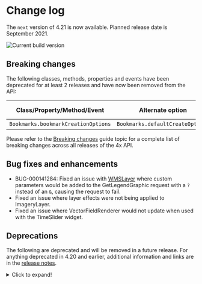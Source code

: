# Change log

The `next` version of 4.21 is now available.  Planned release date is September 2021.

![Current build version](https://img.shields.io/npm/v/arcgis-js-api/next?label=Current%20build)

## Breaking changes

The following classes, methods, properties and events have been deprecated for at least 2 releases and have now been removed from the API:

| Class/Property/Method/Event | Alternate option | Version deprecated |
|----------|-------------|--------------------|
| `Bookmarks.bookmarkCreationOptions` | `Bookmarks.defaultCreateOptions` | 4.18 |

Please refer to the [Breaking changes](https://developers.arcgis.com/javascript/latest/breaking-changes/) guide topic for a complete list of breaking changes across all releases of the 4x API.

## Bug fixes and enhancements

- BUG-000141284: Fixed an issue with [WMSLayer](https://developers.arcgis.com/javascript/latest/api-reference/esri-layers-WMSLayer.html) where custom parameters would be added to the GetLegendGraphic request with a `?` instead of an `&`, causing the request to fail.
- Fixed an issue where layer effects were not being applied to ImageryLayer.
- Fixed an issue where VectorFieldRenderer would not update when used with the TimeSlider widget.

## Deprecations
The following are deprecated and will be removed in a future release. For anything deprecated in 4.20 and earlier, additional information and links are in the [release notes](https://developers.arcgis.com/javascript/latest/release-notes/#deprecated-classes-properties-methods-events).

<details>
  <summary>Click to expand!</summary>  
  
*	decorators.declared deprecated since version 4.16. declared() is not needed to extend Accessor anymore. See Implementing Accessor for updated information.
*	promiseUtils.reject deprecated since version 4.19. Use the native Promise.reject() method instead.
*	promiseUtils.resolve deprecated since version 4.19. Use the native Promise.resolve() method instead.
*	projection.isSupported deprecated since version 4.18.
*	AttachmentInfo deprecated since version 4.19. Use AttachmentInfo instead.
* ChartMediaInfoValueSeries.x deprecated since version 4.17. Use value instead.
*	ChartMediaInfoValueSeries.y deprecated since version 4.17. Use tooltip instead.
*	SizeVariable.expression deprecated since version 4.2. Use SizeVariable.valueExpression instead.
*	PathSymbol3DLayer.size deprecated since version 4.12. Use PathSymbol3DLayer.width or PathSymbol3DLayer.height instead.
*	symbolPreview deprecated since version 4.11. Use symbolUtils instead.
*	symbolPreview.renderPreviewHTML deprecated since version 4.11. Use symbolUtils.renderPreviewHTML instead.
*	ClosestFacilityTask deprecated since version 4.20. Use closestFacility instead.
*	FindTask deprecated since version 4.20. Use find instead.
*	GeometryService deprecated since version 4.20. Use geometryService instead.
*	Geoprocessor deprecated since version 4.20. Use geoprocessor instead.
*	IdentifyTask deprecated since version 4.20. Use identify instead.
*	ImageIdentifyTask deprecated since version 4.20. Use imageService instead.
*	ImageServiceIdentifyTask deprecated since version 4.18. Use imageService instead.
*	Locator deprecated since version 4.20. Use locator instead.
*	PrintTask deprecated since version 4.20. Use print instead.
*	QueryTask deprecated since version 4.20. Use query instead.
*	RouteTask deprecated since version 4.20. Use route instead.
*	ServiceAreaTask deprecated since version 4.20. Use serviceArea instead.
*	AddressCandidate deprecated since version 4.20. Use AddressCandidate instead.
*	AlgorithmicColorRamp deprecated since version 4.20. Use AlgorithmicColorRamp instead.
*	AreasAndLengthsParameters deprecated since version 4.20. Use AreasAndLengthsParameters instead.
*	AttachmentQuery deprecated since version 4.20. Use AttachmentQuery instead.
*	BufferParameters deprecated since version 4.20. Use BufferParameters instead.
*	ClosestFacilityParameters deprecated since version 4.20. Use ClosestFacilityParameters instead.
*	ClosestFacilitySolveResult deprecated since version 4.20. Use ClosestFacilitySolveResult instead.
*	ColorRamp deprecated since version 4.20. Use ColorRamp instead.
*	DataFile deprecated since version 4.20. Use DataFile instead.
*	DataLayer deprecated since version 4.20. Use DataLayer instead.
*	DensifyParameters deprecated since version 4.20. Use DensifyParameters instead.
*	DirectionsFeatureSet deprecated since version 4.20. Use DirectionsFeatureSet instead.
*	DistanceParameters deprecated since version 4.20. Use DistanceParameters instead.
*	FeatureSet deprecated since version 4.20. Use FeatureSet instead.
*	FindParameters deprecated since version 4.20. Use FindParameters instead.
*	FindResult deprecated since version 4.20. Use FindResult instead.
*	GeneralizeParameters deprecated since version 4.20. Use GeneralizeParameters instead.
*	GPMessage deprecated since version 4.20. Use GPMessage instead.
*	IdentifyParameters deprecated since version 4.20. Use IdentifyParameters instead.
*	IdentifyResult deprecated since version 4.20. Use IdentifyResult instead.
*	ImageHistogramParameters deprecated since version 4.20. Use ImageHistogramParameters instead.
*	ImageIdentifyParameters deprecated since version 4.20. Use ImageIdentifyParameters instead.
*	ImageIdentifyResult deprecated since version 4.20. Use ImageIdentifyResult instead.
*	ImageServiceIdentifyParameters deprecated since version 4.18. Use ImageIdentifyParameters instead.
*	ImageServiceIdentifyResult deprecated since version 4.18. Use ImageIdentifyResult instead.
*	JobInfo deprecated since version 4.20. Use JobInfo instead.
*	LegendLayer deprecated since version 4.20. Use LegendLayer instead.
*	LengthsParameters deprecated since version 4.20. Use LengthsParameters instead.
*	LinearUnit deprecated since version 4.20. Use LinearUnit instead.
*	MultipartColorRamp deprecated since version 4.20. Use MultipartColorRamp instead.
*	NAMessage deprecated since version 4.20. Use NAMessage instead.
*	OffsetParameters deprecated since version 4.20. Use OffsetParameters instead.
*	ParameterValue deprecated since version 4.20. Use ParameterValue instead.
*	PrintParameters deprecated since version 4.20. Use PrintParameters instead.
*	PrintTemplate deprecated since version 4.20. Use PrintTemplate instead.
*	ProjectParameters deprecated since version 4.20. Use ProjectParameters instead.
*	Query deprecated since version 4.20. Use Query instead.
*	RasterData deprecated since version 4.20. Use RasterData instead.
*	RelationParameters deprecated since version 4.20. Use RelationParameters instead.
*	RelationshipQuery deprecated since version 4.20. Use RelationshipQuery instead.
*	RouteParameters deprecated since version 4.20. Use RouteParameters instead.
*	RouteResult deprecated since version 4.20. Use RouteResult instead.
*	ServiceAreaParameters deprecated since version 4.20. Use ServiceAreaParameters instead.
*	ServiceAreaSolveResult deprecated since version 4.20. Use ServiceAreaSolveResult instead.
*	StatisticDefinition deprecated since version 4.20. Use StatisticDefinition instead.
*	TrimExtendParameters deprecated since version 4.20. Use TrimExtendParameters instead.
*	Task deprecated since version 4.20.
*	PointDrawAction.coordinates deprecated since version 4.19. Use vertices instead.
*	Bookmark.extent deprecated since 4.17. Use viewpoint instead.
*	BasemapLayerList.statusIndicatorsVisible deprecated since version 4.15. Use BasemapLayerList.visibleElements.statusIndicators instead.
*	FeatureForm.description deprecated since version 4.20. Set it via the FormTemplate.description.
*	FeatureForm.fieldConfig deprecated since version 4.16. Use FieldElement and/or GroupElement instead.
*	FeatureForm.title deprecated since version 4.20. Set it via the FormTemplate.title.
*	FeatureFormViewModel.description deprecated since version 4.20. Set it via the FormTemplate.description.
*	FeatureFormViewModel.fieldConfig deprecated since version 4.16. Use FieldElement and/or GroupElement instead.
*	FeatureFormViewModel.title deprecated since version 4.20. Set it via the FormTemplate.title.
*	LayerList.statusIndicatorsVisible deprecated since version 4.15. Use LayerList.visibleElements.statusIndicators instead.
*	Slider.labelsVisible deprecated since version 4.15. Use Slider.visibleElements.labels instead.
*	Slider.rangeLabelsVisible deprecated since version 4.15. Use Slider.visibleElements.rangeLabels instead.
*	widget.renderable deprecated since version 4.19. All properties are automatically tracked now and don't need to be decorated with this decorator.
*	TimeSlider.values deprecated since version 4.20. Use timeExtent instead.
*	TimeSliderViewModel.values deprecated since version 4.20. Use timeExtent instead.

BELOW ARE THE MANUALLY ADDED DEPRECATED CLASSES, PROPERTIES, METHODS, EVENTS

*	decorators.cast(classFunction) deprecated since version 4.14. Parameter decorators won't be supported by JavaScript decorators.
*	LabelClass.labelExpressionInfo.value deprecated since version 4.5. Use expression instead.
*	SceneView.constraints.collision deprecated since version 4.8. Use Ground.navigationConstraint instead.
*	SmartMapping.params.basemap deprecated since version 4.13. Use view instead.
*	The light-blue, dark-blue, light-green, dark-green, light-purple, dark-purple, light-red, dark-red are deprecated since 4.19. Please use light or dark instead, or create your own theme.

</details>
